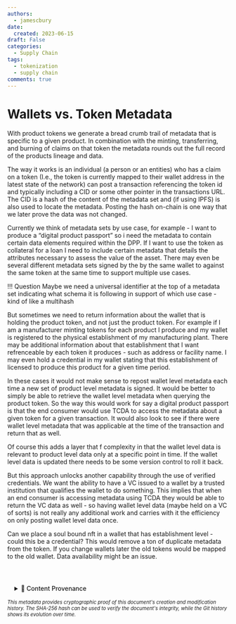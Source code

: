 ```yaml
---
authors:
  - jamescbury
date:
  created: 2023-06-15
draft: False
categories:
  - Supply Chain
tags:
  - tokenization
  - supply chain
comments: true
---
```

# Wallets vs. Token Metadata

With product tokens we generate a bread crumb trail of metadata that is specific to a given product.  In combination with the minting, transferring, and burning of claims on that token the metadata rounds out the full record of the products lineage and data.

<!-- more -->

The way it works is an individual (a person or an entities) who has a claim on a token (I.e., the token is currently mapped to their wallet address in the latest state of the network) can post a transaction referencing the token id and typically including a CID or some other pointer in the transactions URL.  The CID is a hash of the content of the metadata set and (if using IPFS) is also used to locate the metadata.  Posting the hash on-chain is one way that we later prove the data was not changed.

Currently we think of metadata sets by use case, for example - I want to produce a “digital product passport” so i need the metadata to contain certain data elements required within the DPP.  If I want to use the token as collateral for a loan I need to include certain metadata that details the attributes necessary to assess the value of the asset. There may even be several different metadata sets signed by the by the same wallet to against the same token at the same time to support multiple use cases.

!!! Question
    Maybe we need a universal identifier at the top of a metadata set indicating what schema it is following in support of which use case - kind of like a multihash

But sometimes we need to return information about the wallet that is holding the product token, and not just the product token.  For example if I am a manufacturer minting tokens for each product I produce and my wallet is registered to the physical establishment of my manufacturing plant.  There may be additional information about that establishment that I want refrenceable by each token it produces - such as address or facility name.  I may even hold a credential in my wallet stating that this establishment of licensed to produce this product for a given time period.

In these cases it would not make sense to repost wallet level metadata each time a new set of product level metadata is signed. It would be better to simply be able to retrieve the wallet level metadata when querying the product token.  So the way this would work for say a digital product passport is that the end consumer would use TCDA to access the metadata about a given token for a given transaction.  It would also look to see if there were wallet level metadata that was applicable at the time of the transaction and return that as well.  

Of course this adds a layer that f complexity in that the wallet level data is relevant to product level data only at a specific point in time.  If the wallet level data is updated there needs to be some version control to roll it back.

But this approach unlocks another capability through the use of verified credentials.  We want the ability to have a VC issued to a wallet by a trusted institution that qualifies the wallet to do something.  This implies that when an end consumer is accessing metadata using TCDA they would be able to return the VC data as well - so having wallet level data (maybe held on a VC of sorts) is not really any additional work and carries with it the efficiency on only posting wallet level data once.

Can we place a soul bound nft in a wallet that has establishment level  - could this be a credential?  This would remove a ton of duplicate metadata from the token.  If you change wallets later the old tokens would be mapped to the old wallet. Data availability might be an issue.

<!-- BLOG_GIT_METADATA START -->

<div class="blog-git-metadata" style="margin-top: 2rem; padding-top: 1rem; border-top: 1px solid var(--md-default-fg-color--lightest);">
  <details style="background: var(--md-code-bg-color); padding: 0.5rem 1rem; border-radius: 0.2rem;">
    <summary style="cursor: pointer; font-weight: 500; color: var(--md-default-fg-color--light);">
      📝 Content Provenance
    </summary>
    <div style="margin-top: 1rem; font-size: 0.9em;">
      <p style="margin: 0.5rem 0;"><strong>Created:</strong> 2024-06-15</p>
      <p style="margin: 0.5rem 0;"><strong>Last Modified:</strong> 2024-06-15</p>
      <p style="margin: 0.5rem 0;"><strong>Total Revisions:</strong> 2</p>
      <p style="margin: 0.5rem 0;"><strong>File SHA-256:</strong> <code style="font-size: 0.85em;">14f8bad315dd2c6e...</code></p>
      
      <div style="margin-top: 1rem;">
        <p style="margin: 0.5rem 0; font-weight: 500;">Recent Changes:</p>
        <table style="width: 100%; font-size: 0.85em; margin-top: 0.5rem;">
          <thead>
            <tr style="border-bottom: 1px solid var(--md-default-fg-color--lightest);">
              <th style="text-align: left; padding: 0.25rem;">Date</th>
              <th style="text-align: left; padding: 0.25rem;">Author</th>
              <th style="text-align: left; padding: 0.25rem;">Change</th>
            </tr>
          </thead>
          <tbody>
            <tr>
              <td style="padding: 0.25rem;">2024-06-15</td>
              <td style="padding: 0.25rem;">James Canterbury</td>
              <td style="padding: 0.25rem;">fixed tags</td>
            </tr>
            <tr>
              <td style="padding: 0.25rem;">2024-06-15</td>
              <td style="padding: 0.25rem;">James Canterbury</td>
              <td style="padding: 0.25rem;">added a bunch of old blogs...</td>
            </tr>
          </tbody>
        </table>
      </div>
      
      <p style="margin-top: 1rem; margin-bottom: 0;">
        <a href="https://github.com/zeroth-tech/blogs/blob/b9419ce5299242a41df9572414a7e2e6dd8eecf8/docs/posts/wallets_vs_token_metadata.md" target="_blank" style="color: var(--md-primary-fg-color); text-decoration: none;">
          View Full History on GitHub →
        </a>
      </p>
    </div>
  </details>
  
  <div style="margin-top: 0.5rem; font-size: 0.8em; color: var(--md-default-fg-color--lighter);">
    <p style="margin: 0;">
      <em>This metadata provides cryptographic proof of this document's creation and modification history. 
      The SHA-256 hash can be used to verify the document's integrity, while the Git history shows its evolution over time.</em>
    </p>
  </div>
</div>

<!-- BLOG_GIT_METADATA END -->


